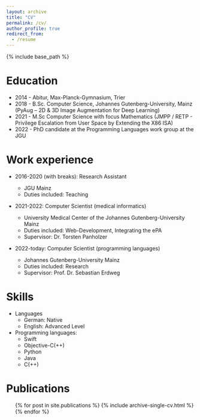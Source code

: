 ```yaml
---
layout: archive
title: "CV"
permalink: /cv/
author_profile: true
redirect_from:
  - /resume
---
```


{% include base_path %}

Education
======
* 2014 - Abitur, Max-Planck-Gymnasium, Trier
* 2018 - B.Sc. Computer Science, Johannes Gutenberg-University, Mainz (PyAug – 2D & 3D Image Augmentation for Deep Learning)
* 2021 - M.Sc Computer Science with focus Mathematics (JMPP / RETP - Privilege Escalation from User Space by Extending the X86 ISA)
* 2022 - PhD candidate at the Programming Languages work group at the JGU

Work experience
======
* 2016-2020 (with breaks): Research Assistant
  * JGU Mainz
  * Duties included: Teaching

* 2021-2022: Computer Scientist (medical informatics) 
  * University Medical Center of the Johannes Gutenberg-University Mainz
  * Duties included: Web-Development, Integrating the ePA
  * Supervisor: Dr. Torsten Panholzer

* 2022-today: Computer Scientist (programming languages)
  * Johannes Gutenberg-University Mainz
  * Duties included: Research
  * Supervisor: Prof. Dr. Sebastian Erdweg
  
Skills
======
* Languages
	* German: Native
	* English: Advanced Level
* Programming languages:
  * Swift
  * Objective-C(++)
  * Python
  * Java
  * C(++)

Publications
======
  <ul>{% for post in site.publications %}
    {% include archive-single-cv.html %}
  {% endfor %}</ul>
  
<!--
Talks
======
  <ul>{% for post in site.talks %}
    {% include archive-single-talk-cv.html %}
  {% endfor %}</ul>
  
Teaching
======
  <ul>{% for post in site.teaching %}
    {% include archive-single-cv.html %}
  {% endfor %}</ul>
  
Service and leadership
======
* Currently signed in to 43 different slack teams
-->
